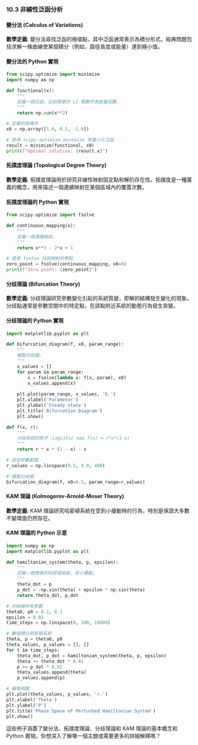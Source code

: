 ### 10.3 非線性泛函分析

#### 變分法 (Calculus of Variations)

**數學定義**: 變分法尋找泛函的極值點，其中泛函通常表示為積分形式。經典問題包括求解一條曲線使某個積分（例如，路徑長度或能量）達到極小值。

#### 變分法的 Python 實現

```python
from scipy.optimize import minimize
import numpy as np

def functional(x):
    """
    定義一個泛函，比如簡單的 L2 範數作為能量函數。
    """
    return np.sum(x**2)

# 定義初始條件
x0 = np.array([1.0, 0.5, -1.0])

# 使用 scipy.optimize.minimize 來最小化泛函
result = minimize(functional, x0)
print(f"Optimal solution: {result.x}")
```

#### 拓撲度理論 (Topological Degree Theory)

**數學定義**: 拓撲度理論用於研究非線性映射固定點和解的存在性。拓撲度是一種廣義的概念，用來描述一個連續映射在某個區域內的覆蓋次數。

#### 拓撲度理論的 Python 實現

```python
from scipy.optimize import fsolve

def continuous_mapping(x):
    """
    定義一個連續映射。
    """
    return x**3 - 2*x + 1

# 使用 fsolve 找到映射的零點
zero_point = fsolve(continuous_mapping, x0=0)
print(f"Zero point: {zero_point}")
```

#### 分歧理論 (Bifurcation Theory)

**數學定義**: 分歧理論研究參數變化引起的系統質變，即解的結構發生變化的現象。分歧點通常是參數空間中的特定點，在該點附近系統的動態行為發生突變。

#### 分歧理論的 Python 實現

```python
import matplotlib.pyplot as plt

def bifurcation_diagram(f, x0, param_range):
    """
    繪製分歧圖。
    """
    x_values = []
    for param in param_range:
        x = fsolve(lambda x: f(x, param), x0)
        x_values.append(x)
    
    plt.plot(param_range, x_values, 'b.')
    plt.xlabel('Parameter')
    plt.ylabel('Steady state')
    plt.title('Bifurcation Diagram')
    plt.show()

def f(x, r):
    """
    分歧系統的例子：Logistic map f(x) = r*x*(1-x)
    """
    return r * x * (1 - x) - x

# 設定參數範圍
r_values = np.linspace(0.5, 4.0, 400)

# 繪製分歧圖
bifurcation_diagram(f, x0=0.5, param_range=r_values)
```

#### KAM 理論 (Kolmogorov-Arnold-Moser Theory)

**數學定義**: KAM 理論研究哈密頓系統在受到小擾動時的行為，特別是保證大多數不變環面仍然存在。

#### KAM 理論的 Python 示意

```python
import numpy as np
import matplotlib.pyplot as plt

def hamiltonian_system(theta, p, epsilon):
    """
    定義一個簡單的哈密頓系統，受小擾動。
    """
    theta_dot = p
    p_dot = -np.sin(theta) + epsilon * np.sin(theta)
    return theta_dot, p_dot

# 初始條件和參數
theta0, p0 = 0.1, 0.1
epsilon = 0.01
time_steps = np.linspace(0, 100, 10000)

# 數值積分哈密頓系統
theta, p = theta0, p0
theta_values, p_values = [], []
for t in time_steps:
    theta_dot, p_dot = hamiltonian_system(theta, p, epsilon)
    theta += theta_dot * 0.01
    p += p_dot * 0.01
    theta_values.append(theta)
    p_values.append(p)

# 繪製相圖
plt.plot(theta_values, p_values, 'r.')
plt.xlabel('Theta')
plt.ylabel('P')
plt.title('Phase Space of Perturbed Hamiltonian System')
plt.show()
```

這些例子涵蓋了變分法、拓撲度理論、分歧理論和 KAM 理論的基本概念和 Python 實現。你想深入了解哪一個主題或需要更多的詳細解釋嗎？